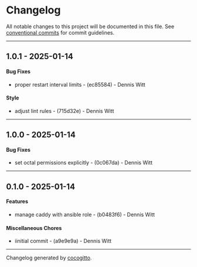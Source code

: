 # Changelog
All notable changes to this project will be documented in this file. See [conventional commits](https://www.conventionalcommits.org/) for commit guidelines.

- - -
## 1.0.1 - 2025-01-14
#### Bug Fixes
- proper restart interval limits - (ec85584) - Dennis Witt
#### Style
- adjust lint rules - (715d32e) - Dennis Witt

- - -

## 1.0.0 - 2025-01-14
#### Bug Fixes
- set octal permissions explicitly - (0c067da) - Dennis Witt

- - -

## 0.1.0 - 2025-01-14
#### Features
- manage caddy with ansible role - (b0483f6) - Dennis Witt
#### Miscellaneous Chores
- iinitial commit - (a9e9e9a) - Dennis Witt

- - -

Changelog generated by [cocogitto](https://github.com/cocogitto/cocogitto).